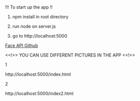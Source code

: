 <!-- ! FACE API JS ! -->

!!! To start up the app !!

1. npm install in root directory

2. run node on server.js

3. go to http://localhost:5000


[Face API Github](https://github.com/justadudewhohacks/face-api.js)


<!-- ! THERE ARE TWO APPS IN THE PROJECT ! -->

<<!>> YOU CAN USE DIFFERENT PICTURES IN THE APP <<!>>

1 <!-- #  FIRST APP GUESSES GENDER AND AGE OF THE PERSON / PEOPLE IN THE PICTURE  # -->

http://localhost:5000/index.html


2 <!-- #  SECOND APP LOCATES THE PERSON / PEOPLE IN THE PICTURE AND DETERMINES HOW MANY OF THEM ARE THERE  # -->

http://localhost:5000/index2.html